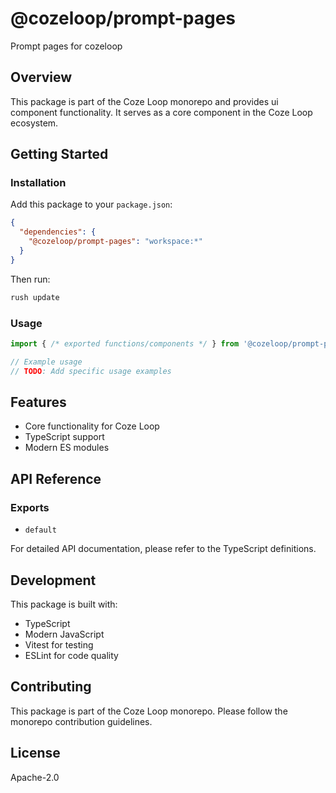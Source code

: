 # @cozeloop/prompt-pages

Prompt pages for cozeloop

## Overview

This package is part of the Coze Loop monorepo and provides ui component functionality. It serves as a core component in the Coze Loop ecosystem.

## Getting Started

### Installation

Add this package to your `package.json`:

```json
{
  "dependencies": {
    "@cozeloop/prompt-pages": "workspace:*"
  }
}
```

Then run:

```bash
rush update
```

### Usage

```typescript
import { /* exported functions/components */ } from '@cozeloop/prompt-pages';

// Example usage
// TODO: Add specific usage examples
```

## Features

- Core functionality for Coze Loop
- TypeScript support
- Modern ES modules

## API Reference

### Exports

- `default`


For detailed API documentation, please refer to the TypeScript definitions.

## Development

This package is built with:

- TypeScript
- Modern JavaScript
- Vitest for testing
- ESLint for code quality

## Contributing

This package is part of the Coze Loop monorepo. Please follow the monorepo contribution guidelines.

## License

Apache-2.0
